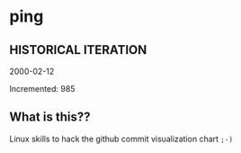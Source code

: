 # ping

## HISTORICAL ITERATION
2000-02-12

Incremented: 985

## What is this?? 
Linux skills to hack the github commit visualization chart `;-)`
